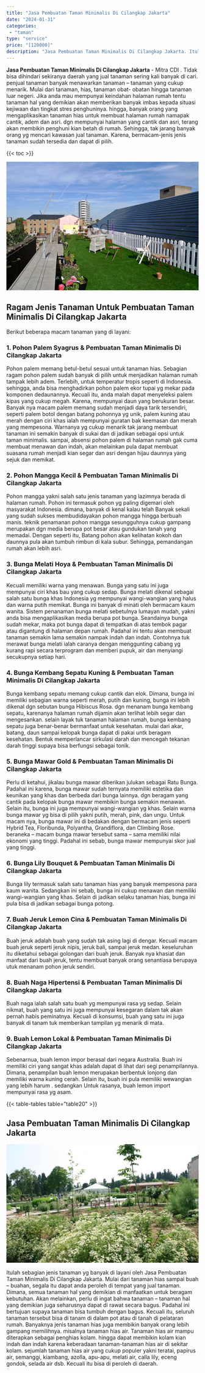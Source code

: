 ```yaml
---
title: "Jasa Pembuatan Taman Minimalis Di Cilangkap Jakarta"
date: "2024-01-31"
categories:
 - "taman"
type: "service"
price: "[120000]"
description: "Jasa Pembuatan Taman Minimalis Di Cilangkap Jakarta. Itulah sebagian jenis tanaman yg banyak di layani oleh Jasa Pembuatan Taman Minimalis Di Cilangkap Jakarta..."
---
```


**Jasa Pembuatan Taman Minimalis Di Cilangkap Jakarta** - Mitra CDI . Tidak bisa dihindari sekiranya daerah yang jual tanaman sering kali banyak di cari. penjual tanaman banyak menawarkan tanaman – tanaman yang cukup menarik. Mulai dari tanaman, hias, tanaman obat- obatan hingga tanaman luar negeri. Jika anda mau mempunyai keindahan halaman rumah tentu tanaman hal yang demikian akan memberikan banyak imbas kepada situasi kejiwaan dan tingkat stres penghuninya. hingga, banyak orang yang mengaplikasikan tanaman hias untuk membuat halaman rumah namapak cantik, adem dan asri. dgn mempunyai halaman yang cantik dan asri, terang akan membikin penghuni kian betah di rumah. Sehingga, tak jarang banyak orang yg mencari kawasan jual tanaman. Karena, bermacam-jenis jenis tanaman sudah tersedia dan dapat di pilih.

{{< toc >}}

![Jasa Pembuatan Taman Minimalis Di Cilangkap Jakarta](/images/taman/taman-diatas-dak.jpg)

## Ragam Jenis Tanaman Untuk Pembuatan Taman Minimalis Di Cilangkap Jakarta

Berikut beberapa macam tanaman yang di layani:

### 1\. Pohon Palem Syagrus & Pembuatan Taman Minimalis Di Cilangkap Jakarta

Pohon palem memang betul-betul sesuai untuk tanaman hias. Sebagian ragam pohon palem sudah banyak di pilih untuk menjadikan halaman rumah tampak lebih adem. Terlebih, untuk temperatur tropis seperti di Indonesia. sehingga, anda bisa menghadirkan pohon palem ekor tupai yg mekar pada komponen dedaunannya. Kecuali itu, anda malah dapat menyeleksi palem kipas yang cukup megah. Karena, mempunyai daun yang berukuran besar. Banyak nya macam palem memang sudah menjadi daya tarik tersendiri, seperti palem botol dengan batang pohonnya yg unik, palem kuning atau merah dengan ciri khas ialah mempunyai guratan bak keemasan dan merah yang mempesona. Warnanya yg cukup menarik tak jarang membuat tanaman ini semakin banyak di sukai dan di jadikan sebagai opsi untuk taman minimalis. sampai, absensi pohon palem di halaman rumah gak cuma membuat menawan dan indah, akan melainkan pula dapat membuat suasana rumah menjadi kian segar dan asri dengan hijau daunnya yang sejuk dan memikat.

### 2\. Pohon Mangga Kecil & Pembuatan Taman Minimalis Di Cilangkap Jakarta

Pohon mangga yakni salah satu jenis tanaman yang lazimnya berada di halaman rumah. Pohon ini termasuk pohon yg paling digemari oleh masyarakat Indonesia. dimana, banyak di kenal kalau telah Banyak sekali yang sudah sukses membudidayakan pohon mangga hingga berbuah manis. teknik penamanan pohon mangga sesungguhnya cukup gampang merupakan dgn media berupa pot besar atau gundukan tanah yang memadai. Dengan seperti itu, Batang pohon akan kelihatan kokoh dan daunnya pula akan tumbuh rimbun di kala subur. Sehingga, pemandangan rumah akan lebih asri.

### 3\. Bunga Melati Hoya & Pembuatan Taman Minimalis Di Cilangkap Jakarta

Kecuali memiliki warna yang menawan. Bunga yang satu ini juga mempunyai ciri khas bau yang cukup sedap. Bunga melati dikenal sebagai salah satu bunga khas Indonesia yg mempunyai wangi-wangian yang halus dan warna putih memikat. Bunga ini banyak di minati oleh bermacam kaum wanita. Sistem penanaman bunga melati sebetulnya lumayan mudah, yakni anda bisa mengaplikasikan media berupa pot bunga. Seandainya bunga sudah mekar, maka pot bunga dapat di tempatkan di atas tembok pagar atau digantung di halaman depan rumah. Padahal ini tentu akan membuat tanaman semakin lama semakin nampak indah dan indah. Contohnya tuk merawat bunga melati ialah caranya dengan menggunting cabang yg kurang rapi secara terprogram dan memberi pupuk, air dan menyiangi secukupnya setiap hari.

### 4\. Bunga Kembang Sepatu Kuning & Pembuatan Taman Minimalis Di Cilangkap Jakarta

Bunga kembang sepatu memang cukup cantik dan elok. Dimana, bunga ini memiliki sebagian warna seperti merah, putih dan kuning, bunga ini lebih dikenal dgn sebutan bunga Hibiscus Rosa. dgn menanam bunga kembang sepatu, karenanya halaman rumah dijamin akan terlihat lebih segar dan mengesankan. selain layak tuk tanaman halaman rumah, bunga kembang sepatu juga benar-benar bermanfaat untuk kesehatan. mulai dari akar, batang, daun sampai kelopak bunga dapat di pakai untk beragam kesehatan. Bentuk memperlancar sirkulasi darah dan mencegah tekanan darah tinggi supaya bisa berfungsi sebagai tonik.

### 5\. Bunga Mawar Gold & Pembuatan Taman Minimalis Di Cilangkap Jakarta

Perlu di ketahui, jikalau bunga mawar diberikan julukan sebagai Ratu Bunga. Padahal ini karena, bunga mawar sudah ternyata memiliki estetika dan keunikan yang khas dan berbeda dari bunga lainnya. dgn beragam yang cantik pada kelopak bunga mawar membikin bunga semakin menawan. Selain itu, bunga ini juga mempunyai wangi-wangian yg khas. Selain warna bunga mawar yg bisa di pilih yakni putih, merah, pink, dan ungu. Untuk macam nya, bunga mawar ini di bedakan dengan bermacam jenis seperti Hybrid Tea, Floribunda, Polyantha, Grandiflora, dan Climbing Rose. beraneka – macam bunga mawar tersebut sama – sama memiliki nilai ekonomi yang tinggi. Padahal ini sebab, bunga mawar mempunyai skor jual yang tinggi.

### 6\. Bunga Lily Bouquet & Pembuatan Taman Minimalis Di Cilangkap Jakarta

Bunga lily termasuk salah satu tanaman hias yang banyak mempesona para kaum wanita. Sedangkan ini sebab, bunga ini cukup menawan dan memiliki wangi-wangian yang khas. Selain di jadikan selaku tanaman hias, bunga ini pula bisa di jadikan sebagai bunga potong.

### 7\. Buah Jeruk Lemon Cina & Pembuatan Taman Minimalis Di Cilangkap Jakarta

Buah jeruk adalah buah yang sudah tak asing lagi di dengar. Kecuali macam buah jeruk seperti jeruk nipis, jeruk bali, sampai jeruk medan. keseluruhan itu diketahui sebagai golongan dari buah jeruk. Banyak nya khasiat dan manfaat dari buah jeruk, tentu membuat banyak orang senantiasa berupaya utuk menanam pohon jeruk sendiri.

### 8\. Buah Naga Hipertensi & Pembuatan Taman Minimalis Di Cilangkap Jakarta

Buah naga ialah salah satu buah yg mempunyai rasa yg sedap. Selain nikmat, buah yang satu ini juga mempunyai kesegaran dalam tak akan pernah habis peminatnya. Kecuali di konsumsi, buah yang satu ini juga banyak di tanam tuk memberikan tampilan yg menarik di mata.

### 9\. Buah Lemon Lokal & Pembuatan Taman Minimalis Di Cilangkap Jakarta

Sebenarnua, buah lemon impor berasal dari negara Australia. Buah ini memiliki ciri yang sangat khas adalah dapat di lihat dari segi penampilannya. Dimana, penampilan buah lemon merupakan berbentuk lonjong dan memiliki warna kuning cerah. Selain itu, buah ini pula memiliki wewangian yang lebih harum . sedangkan Untuk rasanya, buah lemon import mempunyai rasa yg asam.

{{< table-tables table="table20" >}}

## Jasa Pembuatan Taman Minimalis Di Cilangkap Jakarta

![Jasa Pembuatan Taman Minimalis Di Cilangkap Jakarta](/images/taman/taman650x400-30.jpg)

Itulah sebagian jenis tanaman yg banyak di layani oleh Jasa Pembuatan Taman Minimalis Di Cilangkap Jakarta. Mulai dari tanaman hias sampai buah – buahan, segala itu dapat anda peroleh di tempat yang jual tanaman. Dimana, semua tanaman hal yang demikian di manfaatkan untuk beragam kebutuhan. Akan melainkan, perlu di ingat bahwa tanaman – tanaman hal yang demikian juga seharusnya dapat di rawat secara bagus. Padahal ini bertujuan supaya tanaman bisa tumbuh dengan bagus. Kecuali itu, seluruh tanaman tersebut bisa di tanam di dalam pot atau di tanah di pelataran rumah. Banyaknya jenis tanaman hias juga membikin banyak orang lebih gampang memilihnya. misalnya tanaman hias air. Tanaman hias air mampu diterapkan sebagai penghias kolam. hingga dapat membikin kolam kian indah dan indah karena keberadaan tanaman-tanaman hias air di sekitar kolam. sejumlah tanaman hias air yang cukup populer yakni teratai, papirus air, semanggi, kiambang, azolla, apu-apu, melati air, calla lily, eceng gondok, selada air dsb. Kecuali itu bisa di peroleh di daerah.
